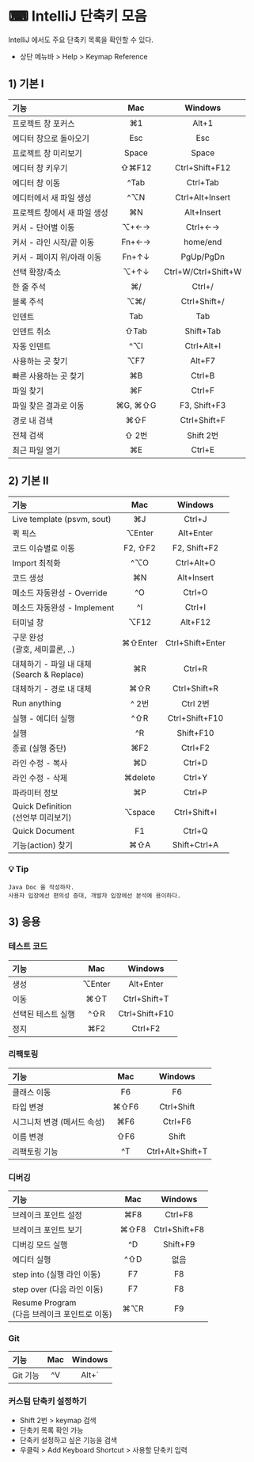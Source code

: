 # ⌨ IntelliJ 단축키 모음
IntelliJ 에서도 주요 단축키 목록을 확인할 수 있다.
* 상단 메뉴바 > Help > Keymap Reference
## 1) 기본 Ⅰ
|기능|Mac|Windows|
|:---|:---:|:---:|
|프로젝트 창 포커스|⌘1|Alt+1|
|에디터 창으로 돌아오기|Esc|Esc|
|프로젝트 창 미리보기|Space|Space|
|에디터 창 키우기|⇧⌘F12|Ctrl+Shift+F12|
|에디터 창 이동|^Tab|Ctrl+Tab|
|에디터에서 새 파일 생성|^⌥N|Ctrl+Alt+Insert|
|프로젝트 창에서 새 파일 생성|⌘N|Alt+Insert|
|커서 - 단어별 이동|⌥+←→|Ctrl+←→|
|커서 - 라인 시작/끝 이동|Fn+←→|home/end|
|커서 - 페이지 위/아래 이동|Fn+↑↓|PgUp/PgDn|
|선택 확장/축소|⌥+↑↓|Ctrl+W/Ctrl+Shift+W|
|한 줄 주석|⌘/|Ctrl+/|
|블록 주석|⌥⌘/|Ctrl+Shift+/|
|인덴트|Tab|Tab|
|인덴트 취소|⇧Tab|Shift+Tab|
|자동 인덴트|^⌥I|Ctrl+Alt+I|
|사용하는 곳 찾기|⌥F7|Alt+F7|
|빠른 사용하는 곳 찾기|⌘B|Ctrl+B|
|파일 찾기|⌘F|Ctrl+F|
|파일 찾은 결과로 이동|⌘G, ⌘⇧G|F3, Shift+F3|
|경로 내 검색|⌘⇧F|Ctrl+Shift+F|
|전체 검색|⇧ 2번|Shift 2번|
|최근 파일 열기|⌘E|Ctrl+E|
## 2) 기본 Ⅱ
|기능|Mac|Windows|
|:---|:---:|:---:|
|Live template (psvm, sout)|⌘J|Ctrl+J|
|퀵 픽스|⌥Enter|Alt+Enter|
|코드 이슈별로 이동|F2, ⇧F2|F2, Shift+F2|
|Import 최적화|^⌥O|Ctrl+Alt+O|
|코드 생성|⌘N|Alt+Insert|
|메소드 자동완성 - Override|^O|Ctrl+O|
|메소드 자동완성 - Implement|^I|Ctrl+I|
|터미널 창|⌥F12|Alt+F12|
|구문 완성<br>(괄호, 세미콜론, ..)|⌘⇧Enter|Ctrl+Shift+Enter|
|대체하기 - 파일 내 대체<br>(Search & Replace)|⌘R|Ctrl+R|
|대체하기 - 경로 내 대체|⌘⇧R|Ctrl+Shift+R|
|Run anything|^ 2번|Ctrl 2번|
|실행 - 에디터 실행|^⇧R|Ctrl+Shift+F10|
|실행|^R|Shift+F10|
|종료 (실행 중단)|⌘F2|Ctrl+F2|
|라인 수정 - 복사|⌘D|Ctrl+D|
|라인 수정 - 삭제|⌘delete|Ctrl+Y|
|파라미터 정보|⌘P|Ctrl+P|
|Quick Definition<br>(선언부 미리보기)|⌥space|Ctrl+Shift+I|
|Quick Document|F1|Ctrl+Q|
|기능(action) 찾기|⌘⇧A|Shift+Ctrl+A|
### 💡 Tip
```
Java Doc 을 작성하자.
사용자 입장에선 편의성 증대, 개발자 입장에선 분석에 용이하다.
```
## 3) 응용
### 테스트 코드
|기능|Mac|Windows|
|:---|:---:|:---:|
|생성|⌥Enter|Alt+Enter|
|이동|⌘⇧T|Ctrl+Shift+T|
|선택된 테스트 실행|^⇧R|Ctrl+Shift+F10|
|정지|⌘F2|Ctrl+F2|
### 리팩토링
|기능|Mac|Windows|
|:---|:---:|:---:|
|클래스 이동|F6|F6|
|타입 변경|⌘⇧F6|Ctrl+Shift|F6|
|시그니처 변경 (메서드 속성)|⌘F6|Ctrl+F6|
|이름 변경|⇧F6|Shift|F6|
|리팩토링 기능|^T|Ctrl+Alt+Shift+T|
### 디버깅
|기능|Mac|Windows|
|:---|:---:|:---:|
|브레이크 포인트 설정|⌘F8|Ctrl+F8|
|브레이크 포인트 보기|⌘⇧F8|Ctrl+Shift+F8|
|디버깅 모드 실행|^D|Shift+F9|
|에디터 실행|^⇧D|없음|
|step into (실행 라인 이동)|F7|F8|
|step over (다음 라인 이동)|F7|F8|
|Resume Program<br>(다음 브레이크 포인트로 이동)|⌘⌥R|F9|
### Git
|기능|Mac|Windows|
|:---|:---:|:---:|
|Git 기능|^V|Alt+`|
### 커스텀 단축키 설정하기
* Shift 2번 > keymap 검색
* 단축키 목록 확인 가능
* 단축키 설정하고 싶은 기능을 검색
* 우클릭 > Add Keyboard Shortcut > 사용할 단축키 입력
